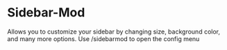 # Sidebar-Mod
Allows you to customize your sidebar by changing size, background color, and many more options.  Use /sidebarmod to open the config menu
